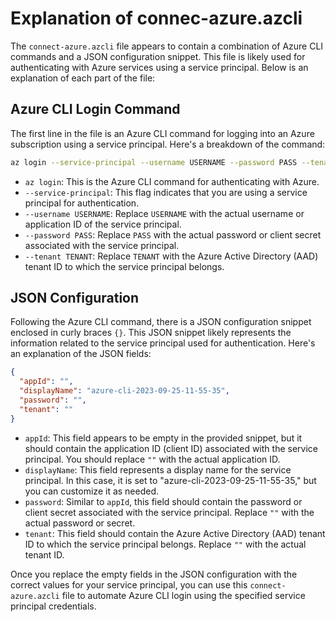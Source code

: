 # Explanation of connec-azure.azcli

The `connect-azure.azcli` file appears to contain a combination of Azure CLI commands and a JSON configuration snippet. This file is likely used for authenticating with Azure services using a service principal. Below is an explanation of each part of the file:

## Azure CLI Login Command

The first line in the file is an Azure CLI command for logging into an Azure subscription using a service principal. Here's a breakdown of the command:

```bash
az login --service-principal --username USERNAME --password PASS --tenant TENANT
```

- `az login`: This is the Azure CLI command for authenticating with Azure.
- `--service-principal`: This flag indicates that you are using a service principal for authentication.
- `--username USERNAME`: Replace `USERNAME` with the actual username or application ID of the service principal.
- `--password PASS`: Replace `PASS` with the actual password or client secret associated with the service principal.
- `--tenant TENANT`: Replace `TENANT` with the Azure Active Directory (AAD) tenant ID to which the service principal belongs.

## JSON Configuration

Following the Azure CLI command, there is a JSON configuration snippet enclosed in curly braces `{}`. This JSON snippet likely represents the information related to the service principal used for authentication. Here's an explanation of the JSON fields:

```json
{
  "appId": "",
  "displayName": "azure-cli-2023-09-25-11-55-35",
  "password": "",
  "tenant": ""
}
```

- `appId`: This field appears to be empty in the provided snippet, but it should contain the application ID (client ID) associated with the service principal. You should replace `""` with the actual application ID.
- `displayName`: This field represents a display name for the service principal. In this case, it is set to "azure-cli-2023-09-25-11-55-35," but you can customize it as needed.
- `password`: Similar to `appId`, this field should contain the password or client secret associated with the service principal. Replace `""` with the actual password or secret.
- `tenant`: This field should contain the Azure Active Directory (AAD) tenant ID to which the service principal belongs. Replace `""` with the actual tenant ID.

Once you replace the empty fields in the JSON configuration with the correct values for your service principal, you can use this `connect-azure.azcli` file to automate Azure CLI login using the specified service principal credentials.